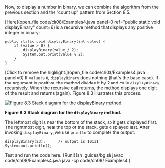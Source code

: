 Now, to display a number in binary, we can combine the algorithm from the previous section and the “count up” pattern from Section 8.5.

[Here](open_file code/ch08/Examples4.java panel=0 ref="public static void displayBinary" count=6) is a recursive method that displays any positive integer in binary:


```code
public static void displayBinary(int value) {
    if (value > 0) {
        displayBinary(value / 2);
        System.out.print(value % 2);
    }
}
```

[Click to remove the highlight.](open_file code/ch08/Examples4.java panel=0)
 If `value` is `0`, `displayBinary` does nothing (that's the base case). If the argument is positive, the method divides it by 2 and calls `displayBinary` recursively. When the recursive call returns, the method displays one digit of the result and returns (again). Figure 8.3 illustrates this process.


![Figure 8.3 Stack diagram for the `displayBinary` method.](figs/stack4.jpg)

**Figure 8.3 Stack diagram for the `displayBinary` method.**

The leftmost digit is near the bottom of the stack, so it gets displayed first. The rightmost digit, near the top of the stack, gets displayed last. After invoking `displayBinary`, we use `println` to complete the output:

```code
displayBinary(23);      // output is 10111
System.out.println();
```

Test and run the code here.
{Run!}(sh .guides/bg.sh javac code/ch08/Examples4.java java -cp code/ch08/ Examples4 )
